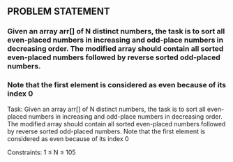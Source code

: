 ## PROBLEM STATEMENT
### Given an array arr[] of N distinct numbers, the task is to sort all even-placed numbers in increasing and odd-place numbers in decreasing order. The modified array should contain all sorted even-placed numbers followed by reverse sorted odd-placed numbers.
### Note that the first element is considered as even because of its index 0


Task:
Given an array arr[] of N distinct numbers, the task is to sort all even-placed numbers in increasing and odd-place numbers in decreasing order. The modified array should contain all sorted even-placed numbers followed by reverse sorted odd-placed numbers.
Note that the first element is considered as even because of its index 0


Constraints:
1 ≤ N ≤ 105






